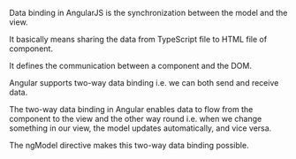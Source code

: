 Data binding in AngularJS is the synchronization between the model and the view. 

It basically means sharing the data from TypeScript file to HTML file of component.

It defines the communication between a component and the DOM.

Angular supports two-way data binding i.e. we can both send and receive data.

The two-way data binding in Angular enables data to flow from the component to the view and the other way round i.e. when we change something in our view, the model updates automatically, and vice versa. 

The ngModel directive makes this two-way data binding possible.
